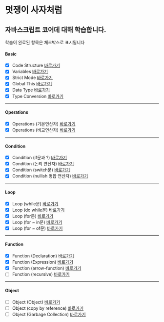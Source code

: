 # 멋쟁이 사자처럼

## 자바스크립트 코어데 대해 학습합니다.

학습이 완료된 항목은 체크박스로 표시됩니다

#### Basic

- [x] Code Structure [바로가기](https://github.com/oweaj/coreJS/blob/01.core/client/chapter/core/01.codeStructure.js)
- [x] Variables [바로가기](https://github.com/oweaj/coreJS/blob/01.core/client/chapter/core/02.variables.js)
- [x] Strict Mode [바로가기](https://github.com/oweaj/coreJS/blob/01.core/client/chapter/core/03.strictMode.js)
- [x] Global This [바로가기](https://github.com/oweaj/coreJS/blob/01.core/client/chapter/core/04.globalThis.js)
- [x] Data Type [바로가기](https://github.com/oweaj/coreJS/blob/01.core/client/chapter/core/05.dataType.js)
- [x] Type Conversion [바로가기](https://github.com/oweaj/coreJS/blob/01.core/client/chapter/core/06.typeConversion.js)

---

#### Operations

- [x] Operations (기본연산자) [바로가기](https://github.com/oweaj/coreJS/blob/01.core/client/chapter/core/07-1.operations.js)
- [x] Operations (비교연산자) [바로가기](https://github.com/oweaj/coreJS/blob/01.core/client/chapter/core/07-2.operations.js)

---

#### Condition

- [x] Condition (if문과 ?) [바로가기](https://github.com/oweaj/coreJS/blob/01.core/client/chapter/core/08-1.condition.js)
- [x] Condition (논리 연산자) [바로가기](https://github.com/oweaj/coreJS/blob/01.core/client/chapter/core/08-2.condition.js)
- [x] Condition (switch문) [바로가기](https://github.com/oweaj/coreJS/blob/01.core/client/chapter/core/08-3.condition.js)
- [x] Condition (nullish 병합 연산자) [바로가기](https://github.com/oweaj/coreJS/blob/01.core/client/chapter/core/08-4.condition.js)

---

#### Loop

- [x] Loop (while문) [바로가기](https://github.com/oweaj/coreJS/blob/01.core/client/chapter/core/09-1.loop.js)
- [x] Loop (do while문) [바로가기](https://github.com/oweaj/coreJS/blob/01.core/client/chapter/core/09-2.loop.js)
- [x] Loop (for문) [바로가기](https://github.com/oweaj/coreJS/blob/01.core/client/chapter/core/09-3.loop.js)
- [x] Loop (for ~ in문) [바로가기](https://github.com/oweaj/coreJS/blob/01.core/client/chapter/core/09-4.loop.js)
- [x] Loop (for ~ of문) [바로가기](https://github.com/oweaj/coreJS/blob/01.core/client/chapter/core/09-5.loop.js)

---

#### Function

- [x] Function (Declaration) [바로가기](https://github.com/oweaj/coreJS/blob/01.core/client/chapter/core/10-1.function.js)
- [x] Function (Expression) [바로가기](https://github.com/oweaj/coreJS/blob/01.core/client/chapter/core/10-2.function.js)
- [x] Function (arrow-function) [바로가기](https://github.com/oweaj/coreJS/blob/01.core/client/chapter/core/10-3.function.js)
- [ ] Function (recursive) [바로가기]()

---

#### Object

- [ ] Object (Object) [바로가기]()
- [ ] Object (copy by reference) [바로가기]()
- [ ] Object (Garbage Collection) [바로가기]()
